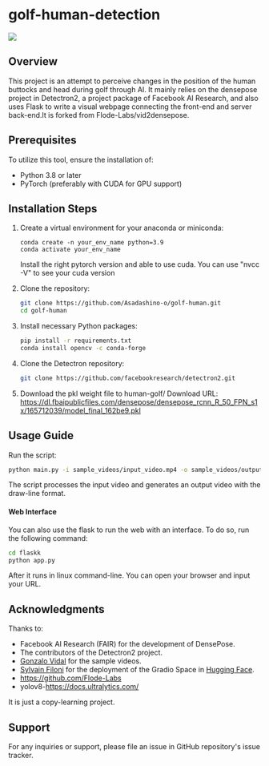 # golf-human-detection

![](https://github.com/Asadashino-o/golf-human/blob/main/sample_videos/example.gif)

## Overview

This project is an attempt to perceive changes in the position of the human buttocks and head during golf through AI. It mainly relies on the densepose project in Detectron2, a project package of Facebook AI Research, and also uses Flask to write a visual webpage connecting the front-end and server back-end.It is forked from Flode-Labs/vid2densepose.

## Prerequisites

To utilize this tool, ensure the installation of:
- Python 3.8 or later
- PyTorch (preferably with CUDA for GPU support)

## Installation Steps

1. Create a virtual environment for your anaconda or miniconda:
   ```
   conda create -n your_env_name python=3.9
   conda activate your_env_name
   
   ```
   Install the right pytorch version and able to use cuda.
   You can use "nvcc -V" to see your cuda version

2. Clone the repository:
    ```bash
    git clone https://github.com/Asadashino-o/golf-human.git
    cd golf-human
    ```
   
3. Install necessary Python packages:
    ```bash
    pip install -r requirements.txt
    conda install opencv -c conda-forge
    ```

4. Clone the Detectron repository:
    ```bash
    git clone https://github.com/facebookresearch/detectron2.git
    ```
   
5. Download the pkl weight file to human-golf/
   Download URL:
   https://dl.fbaipublicfiles.com/densepose/densepose_rcnn_R_50_FPN_s1x/165712039/model_final_162be9.pkl

## Usage Guide

Run the script:
    
```bash
python main.py -i sample_videos/input_video.mp4 -o sample_videos/output_video.mp4
```

The script processes the input video and generates an output video with the draw-line format.

####  Web Interface
You can also use the flask to run the web with an interface. To do so, run the following command:
```bash
cd flaskk
python app.py
```
After it runs in linux command-line.
You can open your browser and input your URL.

## Acknowledgments

Thanks to:
- Facebook AI Research (FAIR) for the development of DensePose.
- The contributors of the Detectron2 project.
- [Gonzalo Vidal](https://www.tiktok.com/@_gonzavidal) for the sample videos.
- [Sylvain Filoni](https://twitter.com/fffiloni) for the deployment of the Gradio Space in [Hugging Face](https://huggingface.co/spaces/fffiloni/video2densepose).
- https://github.com/Flode-Labs
- yolov8-https://docs.ultralytics.com/

It is just a copy-learning project.

## Support

For any inquiries or support, please file an issue in GitHub repository's issue tracker.

